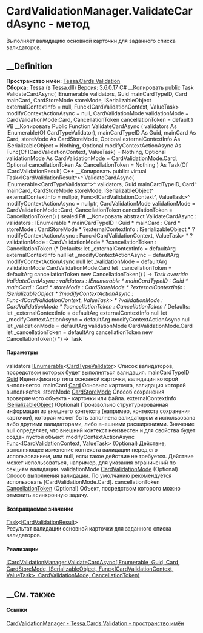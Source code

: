 # CardValidationManager.ValidateCardAsync - метод
Выполняет валидацию основной карточки для заданного списка валидаторов.
##  __Definition
 **Пространство имён:** [Tessa.Cards.Validation](N_Tessa_Cards_Validation.htm)  
 **Сборка:** Tessa (в Tessa.dll) Версия: 3.6.0.17
C# __Копировать
     public Task<ICardValidationResult> ValidateCardAsync(
    	IEnumerable<CardTypeValidator> validators,
    	Guid mainCardTypeID,
    	Card mainCard,
    	CardStoreMode storeMode,
    	ISerializableObject externalContextInfo = null,
    	Func<ICardValidationContext, ValueTask> modifyContextActionAsync = null,
    	CardValidationMode validationMode = CardValidationMode.Card,
    	CancellationToken cancellationToken = default
    )
VB __Копировать
     Public Function ValidateCardAsync ( 
    	validators As IEnumerable(Of CardTypeValidator),
    	mainCardTypeID As Guid,
    	mainCard As Card,
    	storeMode As CardStoreMode,
    	Optional externalContextInfo As ISerializableObject = Nothing,
    	Optional modifyContextActionAsync As Func(Of ICardValidationContext, ValueTask) = Nothing,
    	Optional validationMode As CardValidationMode = CardValidationMode.Card,
    	Optional cancellationToken As CancellationToken = Nothing
    ) As Task(Of ICardValidationResult)
C++ __Копировать
     public:
    virtual Task<ICardValidationResult^>^ ValidateCardAsync(
    	IEnumerable<CardTypeValidator^>^ validators, 
    	Guid mainCardTypeID, 
    	Card^ mainCard, 
    	CardStoreMode storeMode, 
    	ISerializableObject^ externalContextInfo = nullptr, 
    	Func<ICardValidationContext^, ValueTask>^ modifyContextActionAsync = nullptr, 
    	CardValidationMode validationMode = CardValidationMode::Card, 
    	CancellationToken cancellationToken = CancellationToken()
    ) sealed
F# __Копировать
     abstract ValidateCardAsync : 
            validators : IEnumerable<CardTypeValidator> * 
            mainCardTypeID : Guid * 
            mainCard : Card * 
            storeMode : CardStoreMode * 
            ?externalContextInfo : ISerializableObject * 
            ?modifyContextActionAsync : Func<ICardValidationContext, ValueTask> * 
            ?validationMode : CardValidationMode * 
            ?cancellationToken : CancellationToken 
    (* Defaults:
            let _externalContextInfo = defaultArg externalContextInfo null
            let _modifyContextActionAsync = defaultArg modifyContextActionAsync null
            let _validationMode = defaultArg validationMode CardValidationMode.Card
            let _cancellationToken = defaultArg cancellationToken new CancellationToken()
    *)
    -> Task<ICardValidationResult> 
    override ValidateCardAsync : 
            validators : IEnumerable<CardTypeValidator> * 
            mainCardTypeID : Guid * 
            mainCard : Card * 
            storeMode : CardStoreMode * 
            ?externalContextInfo : ISerializableObject * 
            ?modifyContextActionAsync : Func<ICardValidationContext, ValueTask> * 
            ?validationMode : CardValidationMode * 
            ?cancellationToken : CancellationToken 
    (* Defaults:
            let _externalContextInfo = defaultArg externalContextInfo null
            let _modifyContextActionAsync = defaultArg modifyContextActionAsync null
            let _validationMode = defaultArg validationMode CardValidationMode.Card
            let _cancellationToken = defaultArg cancellationToken new CancellationToken()
    *)
    -> Task<ICardValidationResult> 
#### Параметры
validators
[IEnumerable](https://learn.microsoft.com/dotnet/api/system.collections.generic.ienumerable-1)<[CardTypeValidator](T_Tessa_Cards_CardTypeValidator.htm)>
    Список валидаторов, посредством которых будет выполняться валидация.
mainCardTypeID [Guid](https://learn.microsoft.com/dotnet/api/system.guid)
    Идентификатор типа основной карточки, валидация которой выполняется.
mainCard [Card](T_Tessa_Cards_Card.htm)
    Основная карточка, валидация которой выполняется.
storeMode [CardStoreMode](T_Tessa_Cards_CardStoreMode.htm)
    Способ сохранения проверяемого объекта - карточки или файла.
externalContextInfo
[ISerializableObject](T_Tessa_Platform_Storage_ISerializableObject.htm)
(Optional)
     Произвольно структурированная информация из внешнего контекста (например, контекста сохранения карточки), которая может быть заполнена валидатором и использована либо другими валидаторами, либо внешними расширениями. Значение null определяет, что внешний контекст неизвестен и для свойства будет создан пустой объект. 
modifyContextActionAsync
[Func](https://learn.microsoft.com/dotnet/api/system.func-2)<[ICardValidationContext](T_Tessa_Cards_Validation_ICardValidationContext.htm),
[ValueTask](https://learn.microsoft.com/dotnet/api/system.threading.tasks.valuetask)>
(Optional)
     Действие, выполняющее изменение контекста валидации перед его использованием, или null, если такое действие не требуется. Действие может использоваться, например, для указания ограничений по секциям валидации. 
validationMode
[CardValidationMode](T_Tessa_Cards_Validation_CardValidationMode.htm)
(Optional)
     Способ выполнения валидации. По умолчанию рекомендуется использовать [CardValidationMode.Card]. 
cancellationToken
[CancellationToken](https://learn.microsoft.com/dotnet/api/system.threading.cancellationtoken)
(Optional)
    Объект, посредством которого можно отменить асинхронную задачу.
#### Возвращаемое значение
[Task](https://learn.microsoft.com/dotnet/api/system.threading.tasks.task-1)<[ICardValidationResult](T_Tessa_Cards_Validation_ICardValidationResult.htm)>  
Результат валидации основной карточки для заданного списка валидаторов.
#### Реализации
[ICardValidationManager.ValidateCardAsync(IEnumerable<CardTypeValidator>,
Guid, Card, CardStoreMode, ISerializableObject, Func<ICardValidationContext,
ValueTask>, CardValidationMode,
CancellationToken)](M_Tessa_Cards_Validation_ICardValidationManager_ValidateCardAsync.htm)  
##  __См. также
#### Ссылки
[CardValidationManager - ](T_Tessa_Cards_Validation_CardValidationManager.htm)
[Tessa.Cards.Validation - пространство имён](N_Tessa_Cards_Validation.htm)
